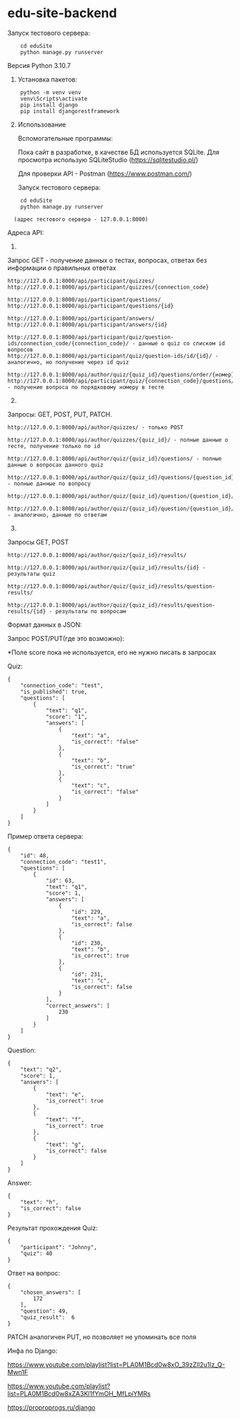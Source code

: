 # edu-site-backend

   Запуск тестового сервера:
```
    cd eduSite
    python manage.py runserver
````

Версия Python 3.10.7

1. Установка пакетов:
```
    python -m venv venv
    venv\Scripts\activate
    pip install django
    pip install djangorestframework
```
2. Использование

   Вспомогательные программы: 
   
   Пока сайт в разработке, в качестве БД используется SQLite. Для просмотра использую SQLiteStudio (https://sqlitestudio.pl/)
   
   Для проверки API - Postman (https://www.postman.com/)
   
   
   Запуск тестового сервера:
```
    cd eduSite
    python manage.py runserver
````
      (адрес тестового сервера - 127.0.0.1:8000)
      
  Адреса API:
  
  1.

  Запрос GET - получение данных о тестах, вопросах, ответах без информации о правильных ответах

    http://127.0.0.1:8000/api/participant/quizzes/
    http://127.0.0.1:8000/api/participant/quizzes/{connection_code}

    http://127.0.0.1:8000/api/participant/questions/
    http://127.0.0.1:8000/api/participant/questions/{id}

    http://127.0.0.1:8000/api/participant/answers/
    http://127.0.0.1:8000/api/participant/answers/{id}
    
    http://127.0.0.1:8000/api/participant/quiz/question-ids/connection_code/{connection_code}/ - данные о quiz со списком id вопросов
    http://127.0.0.1:8000/api/participant/quiz/question-ids/id/{id}/ - аналогично, но получение через id quiz

    http://127.0.0.1:8000/api/author/quiz/{quiz_id}/questions/order/{номер}
    http://127.0.0.1:8000/api/participant/quiz/{connection_code}/questions/order/{номер} - получение вопроса по порядковому номеру в тесте

  2.

  Запросы: GET, POST, PUT, PATCH.
  
    http://127.0.0.1:8000/api/author/quizzes/ - только POST

    http://127.0.0.1:8000/api/author/quizzes/{quiz_id}/ - полные данные о тесте, получение только по id

    http://127.0.0.1:8000/api/author/quiz/{quiz_id}/questions/ - полные данные о вопросах данного quiz

    http://127.0.0.1:8000/api/author/quiz/{quiz_id}/questions/{question_id}/ - полные данные по вопросу

    http://127.0.0.1:8000/api/author/quiz/{quiz_id}/question/{question_id}/answers/

    http://127.0.0.1:8000/api/author/quiz/{quiz_id}/question/{question_id}/answers/{answer_id}/ - аналогично, данные по ответам

  3.

  Запросы GET, POST

    http://127.0.0.1:8000/api/author/quiz/{quiz_id}/results/

    http://127.0.0.1:8000/api/author/quiz/{quiz_id}/results/{id} - результаты quiz

    http://127.0.0.1:8000/api/author/quiz/{quiz_id}/results/question-results/

    http://127.0.0.1:8000/api/author/quiz/{quiz_id}/results/question-results/{id} - результаты по вопросам
    
  Формат данных в JSON:
    
Запрос POST/PUT(где это возможно):

*Поле score пока не используется, его не нужно писать в запросах

Quiz:
```
{
    "connection_code": "test",
    "is_published": true,
    "questions": [
        {
            "text": "q1",
            "score": "1",
            "answers": [
                {
                    "text": "a",
                    "is_correct": "false"
                },
                {
                    "text": "b",
                    "is_correct": "true"
                },
                {
                    "text": "c",
                    "is_correct": "false"
                }
            ]
        }
    ]
}
```
Пример ответа сервера:
```
{
    "id": 48,
    "connection_code": "test1",
    "questions": [
        {
            "id": 63,
            "text": "q1",
            "score": 1,
            "answers": [
                {
                    "id": 229,
                    "text": "a",
                    "is_correct": false
                },
                {
                    "id": 230,
                    "text": "b",
                    "is_correct": true
                },
                {
                    "id": 231,
                    "text": "c",
                    "is_correct": false
                }
            ],
            "correct_answers": [
                230
            ]
        }
    ]
}
```
Question:
```
{
    "text": "q2",
    "score": 1,
    "answers": [
        {
            "text": "e",
            "is_correct": true
        },
        {
            "text": "f",
            "is_correct": true
        },
        {
            "text": "g",
            "is_correct": false
        }
    ]
}
```
Answer:
```
{
    "text": "h",
    "is_correct": false
}
```
Результат прохождения Quiz:
```
{
    "participant": "Johnny",
    "quiz": 40
}
```
Ответ на вопрос:
```
{
    "chosen_answers": [
        172
    ],
    "question": 49,
    "quiz_result":  6
}
```
PATCH аналогичен PUT, но позволяет не упоминать все поля



Инфа по Django:

https://www.youtube.com/playlist?list=PLA0M1Bcd0w8xO_39zZll2u1lz_Q-Mwn1F

https://www.youtube.com/playlist?list=PLA0M1Bcd0w8xZA3Kl1fYmOH_MfLpiYMRs

https://proproprogs.ru/django
